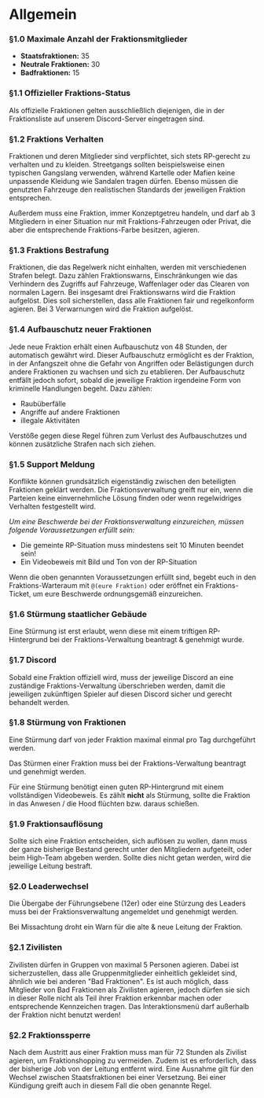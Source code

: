 # Allgemein

### §1.0 Maximale Anzahl der Fraktionsmitglieder

- **Staatsfraktionen:** 35
- **Neutrale Fraktionen:** 30
- **Badfraktionen:** 15


### §1.1 Offizieller Fraktions-Status

Als offizielle Fraktionen gelten ausschließlich diejenigen, die in der Fraktionsliste auf unserem Discord-Server eingetragen sind.


### §1.2 Fraktions Verhalten

Fraktionen und deren Mitglieder sind verpflichtet, sich stets RP-gerecht zu verhalten und zu kleiden. Streetgangs sollten beispielsweise einen typischen Gangslang verwenden, während Kartelle oder Mafien keine unpassende Kleidung wie Sandalen tragen dürfen. Ebenso müssen die genutzten Fahrzeuge den realistischen Standards der jeweiligen Fraktion entsprechen.

Außerdem muss eine Fraktion, immer Konzeptgetreu handeln, und darf ab 3 Mitgliedern in einer Situation nur mit Fraktions-Fahrzeugen oder Privat, die aber die entsprechende Fraktions-Farbe besitzen, agieren.


### §1.3 Fraktions Bestrafung

Fraktionen, die das Regelwerk nicht einhalten, werden mit verschiedenen Strafen belegt. Dazu zählen Fraktionswarns, Einschränkungen wie das Verhindern des Zugriffs auf Fahrzeuge, Waffenlager oder das Clearen von normalen Lagern. Bei insgesamt drei Fraktionswarns wird die Fraktion aufgelöst. Dies soll sicherstellen, dass alle Fraktionen fair und regelkonform agieren. Bei 3 Verwarnungen wird die Fraktion aufgelöst.


### §1.4 Aufbauschutz neuer Fraktionen

Jede neue Fraktion erhält einen Aufbauschutz von 48 Stunden, der automatisch gewährt wird. Dieser Aufbauschutz ermöglicht es der Fraktion, in der Anfangszeit ohne die Gefahr von Angriffen oder Belästigungen durch andere Fraktionen zu wachsen und sich zu etablieren. Der Aufbauschutz entfällt jedoch sofort, sobald die jeweilige Fraktion irgendeine Form von kriminelle Handlungen begeht. Dazu zählen:

* Raubüberfälle
* Angriffe auf andere Fraktionen
* illegale Aktivitäten

Verstöße gegen diese Regel führen zum Verlust des Aufbauschutzes und können zusätzliche Strafen nach sich ziehen.


### §1.5 Support Meldung

Konflikte können grundsätzlich eigenständig zwischen den beteiligten Fraktionen geklärt werden. Die Fraktionsverwaltung greift nur ein, wenn die Parteien keine einvernehmliche Lösung finden oder wenn regelwidriges Verhalten festgestellt wird.

_Um eine Beschwerde bei der Fraktionsverwaltung einzureichen, müssen folgende Voraussetzungen erfüllt sein:_

* Die gemeinte RP-Situation muss mindestens seit 10 Minuten beendet sein!
* Ein Videobeweis mit Bild und Ton von der RP-Situation

Wenn die oben genannten Voraussetzungen erfüllt sind, begebt euch in den Fraktions-Warteraum mit `@(eure Fraktion)` oder eröffnet ein Fraktions-Ticket, um eure Beschwerde ordnungsgemäß einzureichen.


### §1.6 Stürmung staatlicher Gebäude

Eine Stürmung ist erst erlaubt, wenn diese mit einem triftigen RP-Hintergrund bei der Fraktions-Verwaltung beantragt & genehmigt wurde.


### §1.7 Discord

Sobald eine Fraktion offiziell wird, muss der jeweilige Discord an eine zuständige Fraktions-Verwaltung überschrieben werden, damit die jeweiligen zukünftigen Spieler auf diesen Discord sicher und gerecht behandelt werden.


### §1.8 Stürmung von Fraktionen

Eine Stürmung darf von jeder Fraktion maximal einmal pro Tag durchgeführt werden.

Das Stürmen einer Fraktion muss bei der Fraktions-Verwaltung beantragt und genehmigt werden.

Für eine Stürmung benötigt einen guten RP-Hintergrund mit einem vollständigen Videobeweis. Es zählt **nicht** als Stürmung, sollte die Fraktion in das Anwesen / die Hood flüchten bzw. daraus schießen.


### §1.9 Fraktionsauflösung

Sollte sich eine Fraktion entscheiden, sich auflösen zu wollen, dann muss der ganze bisherige Bestand gerecht unter den Mitgliedern aufgeteilt, oder beim High-Team abgeben werden. Sollte dies nicht getan werden, wird die jeweilige Leitung bestraft.


### §2.0 Leaderwechsel

Die Übergabe der Führungsebene (12er) oder eine Stürzung des Leaders muss bei der Fraktionsverwaltung angemeldet und genehmigt werden.

Bei Missachtung droht ein Warn für die alte & neue Leitung der Fraktion.


### §2.1 Zivilisten

Zivilisten dürfen in Gruppen von maximal 5 Personen agieren. Dabei ist sicherzustellen, dass alle Gruppenmitglieder einheitlich gekleidet sind, ähnlich wie bei anderen "Bad Fraktionen". Es ist auch möglich, dass Mitglieder von Bad Fraktionen als Zivilisten agieren, jedoch dürfen sie sich in dieser Rolle nicht als Teil ihrer Fraktion erkennbar machen oder entsprechende Kennzeichen tragen. Das Interaktionsmenü darf außerhalb der Fraktion nicht benutzt werden!


### §2.2 Fraktionssperre

Nach dem Austritt aus einer Fraktion muss man für 72 Stunden als Zivilist agieren, um Fraktionshopping zu vermeiden. Zudem ist es erforderlich, dass der bisherige Job von der Leitung entfernt wird. Eine Ausnahme gilt für den Wechsel zwischen Staatsfraktionen bei einer Versetzung. Bei einer Kündigung greift auch in diesem Fall die oben genannte Regel.
